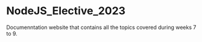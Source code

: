 # NodeJS_Elective_2023
Documenntation website that contains all the topics covered during weeks 7 to 9.
